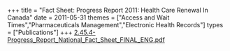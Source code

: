 +++
title = "Fact Sheet: Progress Report 2011: Health Care Renewal In Canada"
date = 2011-05-31
themes = ["Access and Wait Times","Pharmaceuticals Management","Electronic Health Records"]
types = ["Publications"]
+++
[2.45.4-Progress_Report_National_Fact_Sheet_FINAL_ENG.pdf](/files/2.45.4-Progress_Report_National_Fact_Sheet_FINAL_ENG.pdf)
